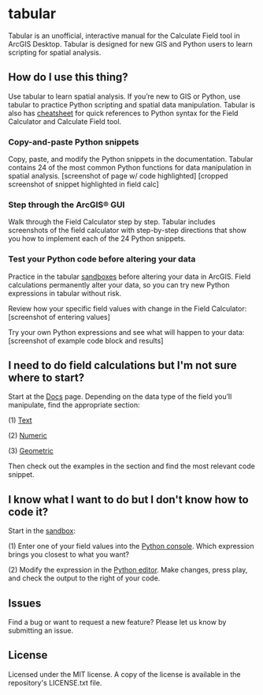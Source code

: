 # tabular
Tabular is an unofficial, interactive manual for the Calculate Field tool in ArcGIS Desktop. Tabular is designed for new GIS and Python users to learn scripting for spatial analysis.

## How do I use this thing?
Use tabular to learn spatial analysis. If you’re new to GIS or Python, use tabular to practice Python scripting and spatial data manipulation. Tabular is also has [cheatsheet](https://soyrice.github.io/tabular/cheatsheet/cheatsheet.pdf) for quick references to Python syntax for the Field Calculator and Calculate Field tool.

### Copy-and-paste Python snippets
Copy, paste, and modify the Python snippets in the documentation. Tabular contains 24 of the most common Python functions for data manipulation in spatial analysis.
[screenshot of page w/ code highlighted]
[cropped screenshot of snippet highlighted in field calc]

### Step through the ArcGIS® GUI
Walk through the Field Calculator step by step. Tabular includes screenshots of the field calculator with step-by-step directions that show you how to implement each of the 24 Python snippets.

### Test your Python code before altering your data
Practice in the tabular [sandboxes](https://soyrice.github.io/tabular/sandbox) before altering your data in ArcGIS. Field calculations permanently alter your data, so you can try new Python expressions in tabular without risk.

Review how your specific field values with change in the Field Calculator:
[screenshot of entering values]

Try your own Python expressions and see what will happen to your data:
[screenshot of example code block and results]

## I need to do field calculations but I'm not sure where to start?
Start at the [Docs](https://soyrice.github.io/tabular) page. Depending on the data type of the field you’ll manipulate, find the appropriate section:

(1) [Text](https://soyrice.github.io/tabular/#edit-some-text)

(2) [Numeric](https://soyrice.github.io/tabular/#do-some-math)

(3) [Geometric](https://soyrice.github.io/tabular/#deal-with-geometries)

Then check out the examples in the section and find the most relevant code snippet.

## I know what I want to do but I don't know how to code it?
Start in the [sandbox](https://soyrice.github.io/tabular/sandbox):

(1) Enter one of your field values into the [Python console](https://soyrice.github.io/tabular/sandbox/#play-in-the-sandbox). Which expression brings you closest to what you want?

(2) Modify the expression in the [Python editor](https://soyrice.github.io/tabular/sandbox/#transition-to-arcgis). Make changes, press play, and check the output to the right of your code.

## Issues
Find a bug or want to request a new feature? Please let us know by submitting an issue.

## License
Licensed under the MIT license. A copy of the license is available in the repository's LICENSE.txt file.
